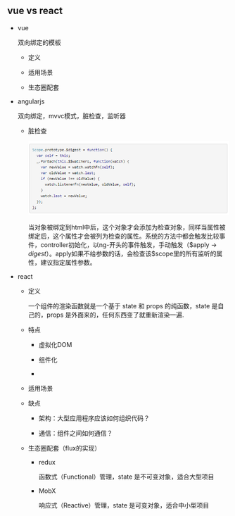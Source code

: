 ## vue vs react

* vue

  双向绑定的模板

  - 定义

  - 适用场景

  - 生态圈配套

* angularjs

  双向绑定，mvvc模式，脏检查，监听器

  - 脏检查

    ![脏检查代码](./images/digest.png)

    当对象被绑定到html中后，这个对象才会添加为检查对象，同样当属性被绑定后，这个属性才会被列为检查的属性。系统的方法中都会触发比较事件，controller初始化，以ng-开头的事件触发，手动触发（$apply -> $digest）。$apply如果不给参数的话，会检查该$scope里的所有监听的属性，建议指定属性参数。

* react

  - 定义

    一个组件的渲染函数就是一个基于 state 和 props 的纯函数，state 是自己的，props 是外面来的，任何东西变了就重新渲染一遍.

  - 特点

    + 虚拟化DOM

    + 组件化

    +

  - 适用场景

  - 缺点

    + 架构：大型应用程序应该如何组织代码？

    + 通信：组件之间如何通信？

  - 生态圈配套（flux的实现）

    + redux

      函数式（Functional）管理，state 是不可变对象，适合大型项目

    + MobX

      响应式（Reactive）管理，state 是可变对象，适合中小型项目

